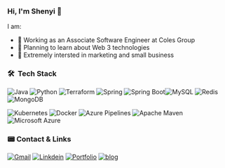 ### Hi, I'm Shenyi 👋

I am: 

- 🌱 Working as an Associate Software Engineer at Coles Group
- :speedboat: Planning to learn about Web 3 technologies
- :cactus: Extremely intersted in marketing and small business

### 🛠 &nbsp;Tech Stack

![Java](https://a11ybadges.com/badge?logo=java) ![Python](https://a11ybadges.com/badge?logo=python) ![Terraform](https://a11ybadges.com/badge?logo=terraform) ![Spring](https://a11ybadges.com/badge?logo=spring) ![Spring Boot](https://a11ybadges.com/badge?logo=springboot)![MySQL](https://a11ybadges.com/badge?logo=mysql) ![Redis](https://a11ybadges.com/badge?logo=redis) ![MongoDB](https://a11ybadges.com/badge?logo=mongodb) 

![Kubernetes](https://a11ybadges.com/badge?logo=kubernetes) ![Docker](https://a11ybadges.com/badge?logo=docker) ![Azure Pipelines](https://a11ybadges.com/badge?logo=azurepipelines) ![Apache Maven](https://a11ybadges.com/badge?logo=apachemaven) ![Microsoft Azure](https://a11ybadges.com/badge?logo=microsoftazure) 

### :pager:&nbsp;Contact & Links

[![Gmail](https://img.shields.io/badge/Gmail-D14836?style=for-the-badge&logo=gmail&logoColor=white)](shain.jobseeking@gmail.com) [![Linkdein](https://img.shields.io/badge/LinkedIn-0077B5?style=for-the-badge&logo=linkedin&logoColor=white)](https://www.linkedin.com/in/shenyi001/) [![Portfolio](https://img.shields.io/badge/Medium-12100E?style=for-the-badge&logo=medium&logoColor=white)](shain.info) [![blog](https://img.shields.io/badge/dev.to-0A0A0A?style=for-the-badge&logo=dev.to&logoColor=white)](blog.shain.info) 

